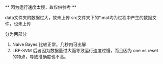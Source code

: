 ** 因为运行速度太慢，故仅供参考 **

data文件夹的数据过大，故未上传
src文件夹下的*.mat均为过程中产生的数据文件，也未上传

分为两部分
1. Naive Bayes 比较正常，几秒内可出解
2. LBP-SVM
后者因为数据量过大而导致运行速度过慢，而且因为 one vs reset的特点，导致准确度也不高。
